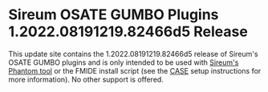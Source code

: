 # Sireum OSATE GUMBO Plugins 1.2022.08191219.82466d5 Release

This update site contains the 1.2022.08191219.82466d5 release of Sireum's OSATE GUMBO plugins and is only
intended to be used with [Sireum's Phantom tool](https://github.com/sireum/phantom)
or the FMIDE install script (see the
[CASE](https://github.com/sireum/case-env#setting-up-fmide-and-hamr-only)
setup instructions for more information). No other support is offered.
